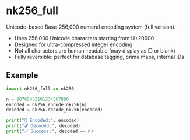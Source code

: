 # nk256_full

Unicode-based Base-256,000 numeral encoding system (full version).

- Uses 256,000 Unicode characters starting from U+20000
- Designed for ultra-compressed integer encoding
- Not all characters are human-readable (may display as □ or blank)
- Fully reversible: perfect for database tagging, prime maps, internal IDs

## Example

```python
import nk256_full as nk256

n = 98765432101234567890
encoded = nk256.encode_nk256(n)
decoded = nk256.decode_nk256(encoded)

print("🔐 Encoded:", encoded)
print("🔓 Decoded:", decoded)
print("✅ Success:", decoded == n)
```
